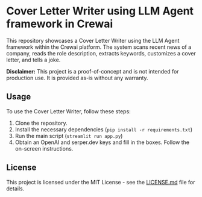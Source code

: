 # Cover Letter Writer using LLM Agent framework in Crewai

This repository showcases a Cover Letter Writer using the LLM Agent framework within the Crewai platform. The system scans recent news of a company, reads the role description, extracts keywords, customizes a cover letter, and tells a joke.

**Disclaimer:** This project is a proof-of-concept and is not intended for production use. It is provided as-is without any warranty. 

## Usage

To use the Cover Letter Writer, follow these steps:

1. Clone the repository.
2. Install the necessary dependencies (`pip install -r requirements.txt`)
3. Run the main script (`streamlit run app.py`)
4. Obtain an OpenAI and serper.dev keys and fill in the boxes. Follow the on-screen instructions.

## License

This project is licensed under the MIT License - see the [LICENSE.md](LICENSE.md) file for details.
